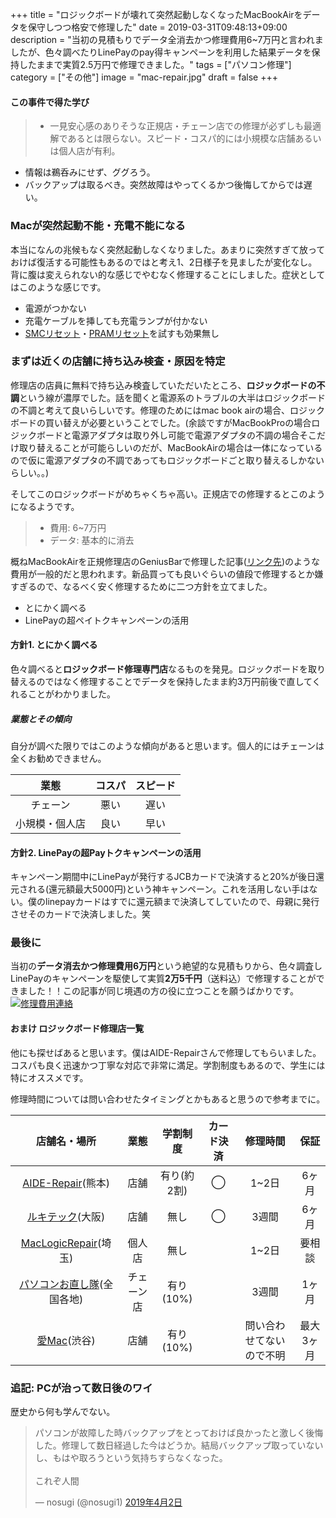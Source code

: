 +++
title = "ロジックボードが壊れて突然起動しなくなったMacBookAirをデータを保守しつつ格安で修理した"
date = 2019-03-31T09:48:13+09:00
description = "当初の見積もりでデータ全消去かつ修理費用6~7万円と言われましたが、色々調べたりLinePayのpay得キャンペーンを利用した結果データを保持したままで実質2.5万円で修理できました。"
tags = ["パソコン修理"]
category = ["その他"]
image = "mac-repair.jpg"
draft = false
+++
#### この事件で得た学び
> - 一見安心感のありそうな正規店・チェーン店での修理が必ずしも最適解であるとは限らない。スピード・コスパ的には小規模な店舗あるいは個人店が有利。
- 情報は鵜呑みにせず、ググろう。
- バックアップは取るべき。突然故障はやってくるかつ後悔してからでは遅い。

### Macが突然起動不能・充電不能になる
本当になんの兆候もなく突然起動しなくなりました。あまりに突然すぎて放っておけば復活する可能性もあるのではと考え1、2日様子を見ましたが変化なし。背に腹は変えられない的な感じでやむなく修理することにしました。症状としてはこのような感じです。

- 電源がつかない
- 充電ケーブルを挿しても充電ランプが付かない
- [SMCリセット](https://support.apple.com/ja-jp/HT201295)・[PRAMリセット](https://support.apple.com/ja-jp/HT204063)を試すも効果無し

### まずは近くの店舗に持ち込み検査・原因を特定
修理店の店員に無料で持ち込み検査していただいたところ、**ロジックボードの不調**という線が濃厚でした。話を聞くと電源系のトラブルの大半はロジックボードの不調と考えて良いらしいです。修理のためにはmac book airの場合、ロジックボードの買い替えが必要ということでした。(余談ですがMacBookProの場合ロジックボードと電源アダプタは取り外し可能で電源アダプタの不調の場合そこだけ取り替えることが可能らしいのだが、MacBookAirの場合は一体になっているので仮に電源アダプタの不調であってもロジックボードごと取り替えるしかないらしい。。)

そしてこのロジックボードがめちゃくちゃ高い。正規店での修理するとこのようになるようです。

> - 費用: 6~7万円
> - データ: 基本的に消去

概ねMacBookAirを正規修理店のGeniusBarで修理した記事([リンク先](https://mazelog.net/macbookair-crushed/))のような費用が一般的だと思われます。新品買っても良いぐらいの値段で修理するとか嫌すぎるので、なるべく安く修理するために二つ方針を立てました。

- とにかく調べる
- LinePayの超ペイトクキャンペーンの活用

#### 方針1. とにかく調べる
色々調べると**ロジックボード修理専門店**なるものを発見。ロジックボードを取り替えるのではなく修理することでデータを保持したまま約3万円前後で直してくれることがわかりました。

##### 業態とその傾向
自分が調べた限りではこのような傾向があると思います。個人的にはチェーンは全くお勧めできません。

|  業態 | コスパ |  スピード    |
| :--------: | :--------:| :------: |
| チェーン    |  悪い |  遅い  |
| 小規模・個人店 |   良い |  早い  |

#### 方針2. LinePayの超Payトクキャンペーンの活用
キャンペーン期間中にLinePayが発行するJCBカードで決済すると20%が後日還元される(還元額最大5000円)という神キャンペーン。これを活用しない手はない。僕のlinepayカードはすでに還元額まで決済してしていたので、母親に発行させそのカードで決済しました。笑

### 最後に
当初の**データ消去かつ修理費用6万円**という絶望的な見積もりから、色々調査しLinePayのキャンペーンを駆使して実質**2万5千円**（送料込）で修理することができました！！この記事が同じ境遇の方の役に立つことを願うばかりです。
[![修理費用連絡](https://i.gyazo.com/2fa8e06b3b0399e87350488d5d1784bd.png)](https://gyazo.com/2fa8e06b3b0399e87350488d5d1784bd)

#### おまけ ロジックボード修理店一覧
他にも探せばあると思います。僕はAIDE-Repairさんで修理してもらいました。コスパも良く迅速かつ丁寧な対応で非常に満足。学割制度もあるので、学生には特にオススメです。

修理時間については問い合わせたタイミングとかもあると思うので参考までに。

| 店舗名・場所   | 業態 |   学割制度|カード決済|修理時間|保証|
| :------:|:------:|:------:|:------:|:------:|:------:|
| [AIDE-Repair](http://aide-repair.jp/user_data/repair)(熊本)| 店舗 |  有り(約2割) |◯|1~2日|6ヶ月|
| [ルキテック](https://rukitech.net/)(大阪)    | 店舗 |  無し |◯|3週間|6ヶ月|
| [MacLogicRepair](https://m-l-r.com/category/repair/)(埼玉)   | 個人店 |  無し  ||1~2日|要相談|
| [パソコンお直し隊](https://www.note-pc.biz/)(全国各地)    | チェーン店 |  有り(10%)  ||3週間|1ヶ月|
|  [愛Mac](https://aimac.biz)(渋谷) | 店舗 |  有り(10%)  ||問い合わせてないので不明|最大3ヶ月|

### 追記: PCが治って数日後のワイ
歴史から何も学んでない。

<blockquote class="twitter-tweet" data-lang="ja"><p lang="ja" dir="ltr">パソコンが故障した時バックアップをとっておけば良かったと激しく後悔した。修理して数日経過した今はどうか。結局バックアップ取っていないし、もはや取ろうという気持ちすらなくなった。<br><br>これぞ人間</p>&mdash; nosugi (@nosugi1) <a href="https://twitter.com/nosugi1/status/1113023896649838592?ref_src=twsrc%5Etfw">2019年4月2日</a></blockquote>
<script async src="https://platform.twitter.com/widgets.js" charset="utf-8"></script>
